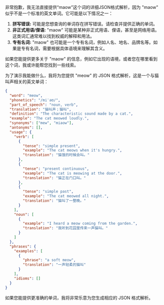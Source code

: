 非常抱歉，我无法直接提供“maow”这个词的详细JSON格式解析，因为 "maow" 似乎不是一个标准的英文单词。它可能是以下情况之一：

1.  **拼写错误:** 可能是您想查询的单词存在拼写错误。请检查并提供正确的单词。
2.  **非正式用语/俚语:** "maow" 可能是某种非正式用语、俚语，甚至是网络用语。这类词汇通常难以找到权威的解释和用法。
3.  **专有名词:** "maow" 也可能是一个专有名词，例如人名、地名、品牌名等。如果是专有名词，需要根据具体语境来理解其含义。

如果您能提供更多关于 "maow" 的信息，例如它出现的语境，或者您在哪里看到这个词，我或许能帮您找到一些线索。

为了演示我能做什么，我将为您提供 "meow" 的 JSON 格式解析，这是一个与猫叫声相关的英文单词：

```json
{
  "word": "meow",
  "phonetics": "/miˈaʊ/",
  "part_of_speech": "noun, verb",
  "translation": "猫叫声；猫叫",
  "definition": "The characteristic sound made by a cat.",
  "example": "The cat meowed loudly.",
  "synonyms": ["mew", "miaow"],
  "antonyms": [],
  "usage": {
    "verb": [
      {
        "tense": "simple present",
        "example": "The cat meows when it's hungry.",
        "translation": "猫饿的时候会叫。"
      },
      {
        "tense": "present continuous",
        "example": "The cat is meowing at the door.",
        "translation": "猫正在门口叫。"
      },
      {
        "tense": "simple past",
        "example": "The cat meowed all night.",
        "translation": "猫叫了一整晚。"
      }
    ],
    "noun": [
      {
        "example": "I heard a meow coming from the garden.",
        "translation": "我听到花园里传来一声猫叫。"
      }
    ]
  },
  "phrases": {
    "examples": [
      {
        "phrase": "a soft meow",
        "translation": "一声轻柔的猫叫"
      }
    ],
    "idioms": []
  }
}
```

如果您能提供更准确的单词，我将非常乐意为您生成相应的 JSON 格式解析。
 